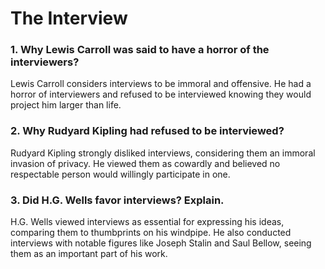# The Interview

### 1. Why Lewis Carroll was said to have a horror of the interviewers? 
Lewis Carroll considers interviews to be immoral and offensive. He had a horror of interviewers and refused to be interviewed knowing they would project him larger than life. 

### 2. Why Rudyard Kipling had refused to be interviewed? 
Rudyard Kipling strongly disliked interviews, considering them an immoral invasion of privacy. He viewed them as cowardly and believed no respectable person would willingly participate in one.

### 3. Did H.G. Wells favor interviews? Explain. 
H.G. Wells viewed interviews as essential for expressing his ideas, comparing them to thumbprints on his windpipe. He also conducted interviews with notable figures like Joseph Stalin and Saul Bellow, seeing them as an important part of his work.
